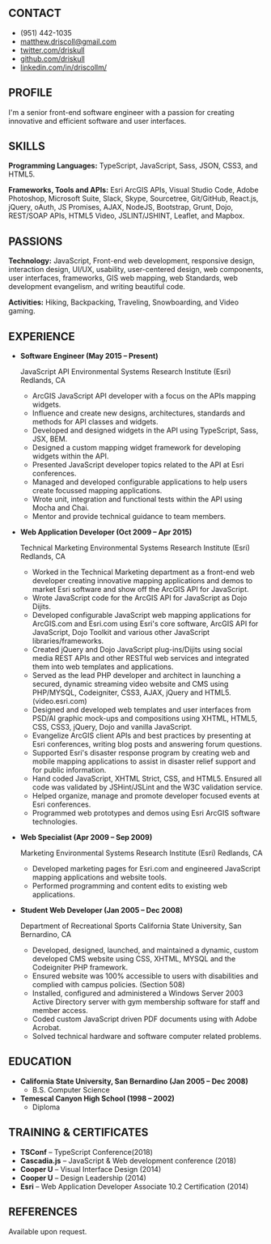 ## CONTACT

- (951) 442-1035
- [matthew.driscoll@gmail.com](mailto:matthew.driscoll@gmail.com)
- [twitter.com/driskull](https://twitter.com/driskull)
- [github.com/driskull](https://github.com/driskull)
- [linkedin.com/in/driscollm/](https://www.linkedin.com/in/driscollm/)

## PROFILE

I'm a senior front-end software engineer with a passion for creating innovative and efficient software and user interfaces.

## SKILLS

**Programming Languages:** TypeScript, JavaScript, Sass, JSON, CSS3, and HTML5.

**Frameworks, Tools and APIs:** Esri ArcGIS APIs, Visual Studio Code, Adobe Photoshop, Microsoft Suite, Slack, Skype, Sourcetree, Git/GitHub, React.js, jQuery, oAuth, JS Promises, AJAX, NodeJS, Bootstrap, Grunt, Dojo, REST/SOAP APIs, HTML5 Video, JSLINT/JSHINT, Leaflet, and Mapbox.

## PASSIONS

**Technology:** JavaScript, Front-end web development, responsive design, interaction design, UI/UX, usability, user-centered design, web components, user interfaces, frameworks, GIS web mapping, web Standards, web development evangelism, and writing beautiful code.

**Activities:** Hiking, Backpacking, Traveling, Snowboarding, and Video gaming.

## EXPERIENCE

- **Software Engineer (May 2015 – Present)**

  JavaScript API
  Environmental Systems Research Institute (Esri)
  Redlands, CA

  - ArcGIS JavaScript API developer with a focus on the APIs mapping widgets.
  - Influence and create new designs, architectures, standards and methods for API classes and widgets.
  - Developed and designed widgets in the API using TypeScript, Sass, JSX, BEM.
  - Designed a custom mapping widget framework for developing widgets within the API.
  - Presented JavaScript developer topics related to the API at Esri conferences.
  - Managed and developed configurable applications to help users create focussed mapping applications.
  - Wrote unit, integration and functional tests within the API using Mocha and Chai.
  - Mentor and provide technical guidance to team members.

- **Web Application Developer (Oct 2009 – Apr 2015)**

  Technical Marketing
  Environmental Systems Research Institute (Esri)
  Redlands, CA

  - Worked in the Technical Marketing department as a front-end web developer creating innovative mapping applications and demos to market Esri software and show off the ArcGIS API for JavaScript.
  - Wrote JavaScript code for the ArcGIS API for JavaScript as Dojo Dijits.
  - Developed configurable JavaScript web mapping applications for ArcGIS.com and Esri.com using Esri's core software, ArcGIS API for JavaScript, Dojo Toolkit and various other JavaScript libraries/frameworks.
  - Created jQuery and Dojo JavaScript plug-ins/Dijits using social media REST APIs and other RESTful web services and integrated them into web templates and applications.
  - Served as the lead PHP developer and architect in launching a secured, dynamic streaming video website and CMS using PHP/MYSQL, Codeigniter, CSS3, AJAX, jQuery and HTML5. (video.esri.com)
  - Designed and developed web templates and user interfaces from PSD/AI graphic mock-ups and compositions using XHTML, HTML5, CSS, CSS3, jQuery, Dojo and vanilla JavaScript.
  - Evangelize ArcGIS client APIs and best practices by presenting at Esri conferences, writing blog posts and answering forum questions.
  - Supported Esri's disaster response program by creating web and mobile mapping applications to assist in disaster relief support and for public information.
  - Hand coded JavaScript, XHTML Strict, CSS, and HTML5. Ensured all code was validated by JSHint/JSLint and the W3C validation service.
  - Helped organize, manage and promote developer focused events at Esri conferences.
  - Programmed web prototypes and demos using Esri ArcGIS software technologies.

- **Web Specialist (Apr 2009 – Sep 2009)**

  Marketing
  Environmental Systems Research Institute (Esri)
  Redlands, CA

  - Developed marketing pages for Esri.com and engineered JavaScript mapping applications and website tools.
  - Performed programming and content edits to existing web applications.

- **Student Web Developer (Jan 2005 – Dec 2008)**

  Department of Recreational Sports
  California State University, San Bernardino, CA

  - Developed, designed, launched, and maintained a dynamic, custom developed CMS website using CSS, XHTML, MYSQL and the Codeigniter PHP framework.
  - Ensured website was 100% accessible to users with disabilities and complied with campus policies. (Section 508)
  - Installed, configured and administered a Windows Server 2003 Active Directory server with gym membership software for staff and member access.
  - Coded custom JavaScript driven PDF documents using with Adobe Acrobat.
  - Solved technical hardware and software computer related problems.

## EDUCATION

- **California State University, San Bernardino (Jan 2005 – Dec 2008)**
  - B.S. Computer Science
- **Temescal Canyon High School (1998 – 2002)**
  - Diploma

## TRAINING & CERTIFICATES

- **TSConf** – TypeScript Conference(2018)
- **Cascadia.js** – JavaScript & Web development conference (2018)
- **Cooper U** – Visual Interface Design (2014)
- **Cooper U** – Design Leadership (2014)
- **Esri** – Web Application Developer Associate 10.2 Certification (2014)

## REFERENCES

Available upon request.
